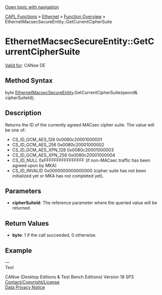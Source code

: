 [Open topic with navigation](../../../../../CANoeDEFamily.htm#Topics/CAPLFunctions/IP/Methods/CAPLfunctionGetCurrentCipherSuite.md)

[CAPL Functions](../../CAPLfunctions.md) » [Ethernet](../CAPLEthernetStartPage.md) » [Function Overview](../CAPLfunctionsIPOverview.md) » EthernetMacsecSecureEntity::GetCurrentCipherSuite

# EthernetMacsecSecureEntity::GetCurrentCipherSuite

[Valid for](../../../Shared/FeatureAvailability.md):  CANoe DE

## Method Syntax

byte [EthernetMacsecSecureEntity](../Objects/CAPLfunctionEthernetMacsecSecureEntity.md).GetCurrentCipherSuite(qword& cipherSuiteId);

## Description

Returns the ID of the currently agreed MACsec cipher suite. The value will be one of:

- CS_ID_GCM_AES_128        0x0080c20001000001
- CS_ID_GCM_AES_256        0x0080c20001000002
- CS_ID_GCM_AES_XPN_128    0x0080c20001000003
- CS_ID_GCM_AES_XPN_256    0x0080c20001000004
- CS_ID_NULL               0xFFFFFFFFFFFFFFFF (if non-MACsec traffic has been agreed upon by MKA)
- CS_ID_INVALID            0x0000000000000000 (cipher suite has not been initialized yet or MKA has not completed yet).

## Parameters

- **cipherSuiteId**: The reference parameter where the queried value will be returned.

## Return Values

- **byte**: 1 if the call succeeded, 0 otherwise.

## Example

—  
Text

CANoe (Desktop Editions & Test Bench Editions) Version 18 SP3  
[Contact/Copyright/License](../../../Shared/ContactCopyrightLicense.md)  
[Data Privacy Notice](https://www.vector.com/int/en/company/get-info/privacy-policy/)
